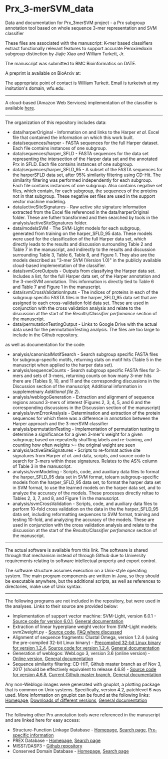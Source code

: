 # Prx_3-merSVM_data
Data and documentation for Prx_3merSVM project - a Prx subgroup annotation tool based on whole sequence 3-mer representation and SVM classifier

These files are associated with the manuscript:
K-mer based classifiers extract functionally relevant features to support accurate Peroxiredoxin subgroup distinction
by Jiajie Xiao and William Turkett, Jr.

The manuscript was submitted to BMC Bioinformatics on DATE.

A preprint is available on BioArxiv at: 

The appropriate point of contact is William Turkett.  Email is turketwh at my insitution's domain, wfu.edu.
***
A cloud-based (Amazon Web Services) implementation of the classifier is available [here](http://prxsubfamilyclassif-env.us-east-1.elasticbeanstalk.com/).
***

The organization of this repository includes data:
* data/harperOriginal - Information on and links to the Harper *et al.* Excel file that contained the information on which this work built.
* data/sequences/harper - FASTA sequences for the full Harper dataset.  Each file contains instances of one subgroup.
* data/sequences/harper_SFLD - FASTA sequences for the data set representing the intersection of the Harper data set and the annotated Prx in SFLD.  Each file contains instances of one subgroup. 
* data/sequences/harper_SFLD_95 - A subset of the FASTA sequences for the harperSFLD data set, after 95% similarity filtering using CD-Hit. The similarity filtering was performed independently for each subgroup.  Each file contains instances of one subgroup.  Also contains negative set files, which contain, for each subgroup, the sequences of the proteins not in that subgroup.  These negative set files are used in the support vector machine modeling. 
* data/activeSiteSignatures - Raw active site signature information extracted from the Excel file referenced in the data/harperOriginal folder.  These are futher transformed and then searched by tools in the analysis/activeSiteSignatures folder.
* data/modelsSVM - The SVM-Light models for each subgroup, generated from training on the harper_SFLD_95 data.  These models were used for the classification of the full Harper data set, which directly leads to the results and discussion surrounding Table 2 and Table 7 in the manuscript, and indirectly to the results and discussion surrounding Table 3, Table 6, Table 8, and Figure 1.  They also are the models described as "3-mer SVM (Version 1.0)" in the publicly available cloud-based implementation of the classifier.
* data/svmCoreOutputs - Outputs from classifying the Harper data set.  Includes a list, for the full Harper data set, of the Harper annotation and the 3-merSVM annotation.  This information is directly tied to Table 6 and Table 7 and Figure 1 in the manuscript.
* data/svmCrossValidationInputs - The indices of proteins in each of the subgroup specific FASTA files in the harper_SFLD_95 data set that are assigned to each cross-validation fold data set.  These are used in conjunction with the cross validation analysis and relate to the discussion at the start of the *Results/Classifier perfomance* section of the manuscript.
* data/permutationTestingOutput - Links to Google Drive with the actual data used for the permutationTesting analysis.  The files are too large to include in the Github repository.

as well as documentation for the code:
* analysis/canonicalMotifSearch - Search subgroup specific FASTA files for subgroup-specific motifs, returning stats on motif hits (Table 5 in the manuscript when applied to the harper data set).
* analysis/sequenceCounts - Search subgroup specific FASTA files for 3-mers and sets of 3-mers, returning counts on how many 3-mer hits there are (Tables 9, 10, and 11 and the corresponding discussions in the Discussion section of the manuscript; Additional information in supplemetnary *Additional file 2*).
* analysis/weblogoGeneration - Extraction and alignment of sequence regions around 3-mers of interest (Figures 2, 3, 4, 5, and 6 and the corresponding discussions in the Discussion section of the manuscript)
* analysis/svmErrorAnalysis - Determination and extraction of the protein sequences for which there was a difference in annotation between the Harper approach and the 3-merSVM classifier
* analysis/permutationTesting - Implementation of permutation testing to determine a significance for a given 3-mer's weight for a given subgroup; based on repeatedly shuffling labels and re-training, and counting how often weights >= the original weight are seen
* analysis/activeSiteSignatures - Scripts to re-format active site signatures from Harper *et al.* and data, scripts, and source code to search for 3-mers within those signatures.  Relates to the AS% column of Table 3 in the manuscript.
* analysis/svmModeling - Scripts, code, and auxiliary data files to format the harper_SFLD_95 data set in SVM format, tolearn subgroup-specific models from the harper_SFLD_95 data set, to format the harper data set in SVM format, to use the learned models on the harper data set, and to analyze the accuracy of the models.  These processes directly reltae to Tables 2, 3, 7, and 8, and Figure 1 in the manuscript.
* analysis/svmCrossValidation - Scripts, code, and auxiliary data files to perform 10-fold cross validation on the data in the the harper_SFLD_95 data set, including reformatting sequences to SVM format, training and testing 10-fold, and analyzing the accuracy of the models.  These are used in conjunction with the cross validation analysis and relate to the discussion at the start of the *Results/Classifier perfomance* section of the manuscript.  

***
The actual software is available from this link.  The software is shared through that mechanism instead of through Github due to University requirements relating to software intellectual property and export control. 

The software structure assumes execution on a Unix-style operating system.  The main program components are written in Java, so they should be executable anywhere, but the additional scripts, as well as references to directories, make use of Unix syntax.  
***
The following programs are not included in the repository, but were used in the analyses.  Links to their source are provided below:
* Implementation of support vector machine: SVM-Light, version 6.0.1 - [Source code for version 6.0.1](http://download.joachims.org/svm_light/v6.01/svm_light.tar.gz), [General documentation](http://svmlight.joachims.org/)
* Extraction of linear hyperplane weight vector from SVM-Light models: svm2weight.py - [Source code](http://www.cs.cornell.edu/people/tj/svm_light/svm2weight.py.txt), [FAQ where discussed](http://www.cs.cornell.edu/people/tj/svm_light/svm_light_faq.html)
* Alignment of sequence fragments: Clustal Omega, version 1.2.4 (using the pre-compiled 32-bit Linux binary) - [Precompiled 32-bit Linux binary for version 1.2.4](http://www.clustal.org/omega/clustalo-1.2.4-Ubuntu-32-bit), [Source code for version 1.2.4](http://www.clustal.org/omega/clustal-omega-1.2.4.tar.gz), [General documentation](http://www.clustal.org/omega/)
* Generation of weblogos: WebLogo 3, version 3.6 (online version) - [Online version](http://weblogo.threeplusone.com/create.cgi), [General documentation](http://weblogo.threeplusone.com/manual.html)
* Sequence similarity filtering: CD-HIT, Github master branch as of Nov 3, 2017 (should be effectively equivalent to release 4.6.8) - [Source code for version 4.6.8](https://github.com/weizhongli/cdhit/archive/V4.6.8.tar.gz), [Current Github master branch](https://github.com/weizhongli/cdhit), [General documentation](http://weizhongli-lab.org/cd-hit/)

Any non-Weblogo images were generated with gnuplot, a plotting package that is common on Unix systems.  Specifically, version 4.2, patchlevel 6 was used.  More information on gnuplot can be found at the following links: [Homepage](http://www.gnuplot.info/), [Downloads of different versions](https://sourceforge.net/projects/gnuplot/files/gnuplot/), [General documentation](http://www.gnuplot.info/documentation.html)

*** 
The following other Prx annotation tools were referenced in the manuscript and are linked here for easy access:
* Structure-Function Linkage Database - [Homepage](http://sfld.rbvi.ucsf.edu/django/), [Search page](http://sfld.rbvi.ucsf.edu/django/search/), [Prx-specific information](http://sfld.rbvi.ucsf.edu/django/superfamily/24/)
* PREX Database - [Homepage](http://csb.wfu.edu/prex/), [Search page](http://csb.wfu.edu/prex.test/search.php)
* MISST/DASP3 - [Github repository](https://github.com/RBVI/dasp3)
* Conserved Domain Database - [Homepage](https://www.ncbi.nlm.nih.gov/Structure/cdd/cdd.shtml), [Search page](https://www.ncbi.nlm.nih.gov/Structure/bwrpsb/bwrpsb.cgi)
